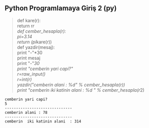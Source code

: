 ## Python Programlamaya Giriş 2 (py)  
  
> def kare(r):  
    return r*r  
def cember_hesapla(r):  
    pi=3.14  
    return (pi*kare(r))  
def yazdir(mesaj):  
    print "-"*30  
    print mesaj  
    print "-"*30  
print "cemberin yari capi?"  
r=raw_input()  
r=int(r)  
yazdir("cemberin alani : %d" % cember_hesapla(r))  
print "cemberin  iki katinin alani  : %d " % cember_hesapla(r*2)  

    cemberin yari capi?
    5
    ------------------------------
    cemberin alani : 78
    ------------------------------
    cemberin  iki katinin alani  : 314 


 


